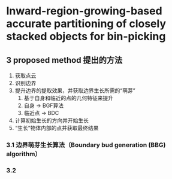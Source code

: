 # Inward-region-growing-based accurate partitioning of closely stacked objects for bin-picking

## 3 proposed method 提出的方法

1. 获取点云
2. 识别边界
3. 提升边界的提取效果，并获取边界生长所需的“萌芽”
   1. 基于自身和临近的点的几何特征来提升
   2. 自身 -> BGF算法
   3. 临近点 -> BDC
4. 计算初始生长的方向并开始生长
5. “生长”物体内部的点并获取最终结果

### 3.1 边界萌芽生长算法（Boundary bud generation (BBG) algorithm）

### 3.2 
